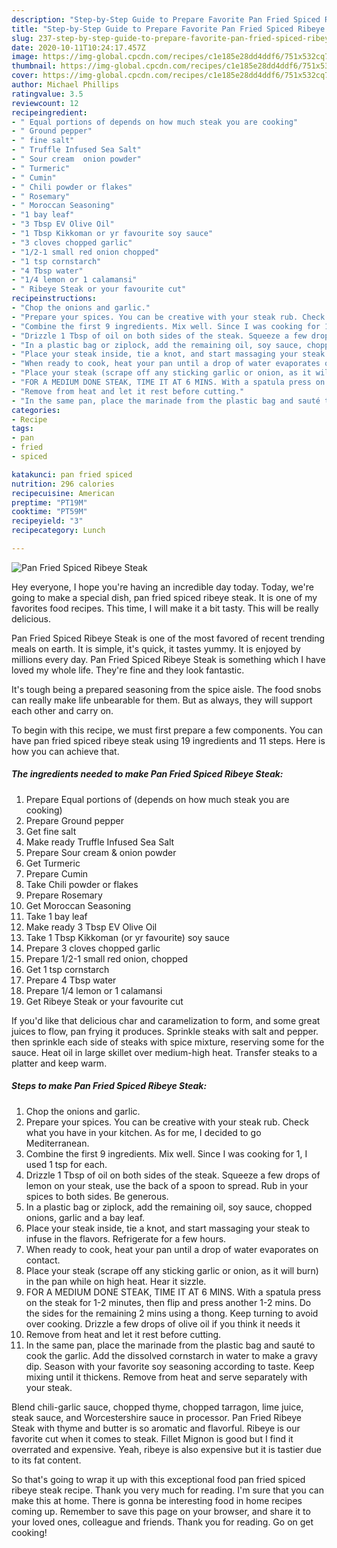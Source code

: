 ```yaml
---
description: "Step-by-Step Guide to Prepare Favorite Pan Fried Spiced Ribeye Steak"
title: "Step-by-Step Guide to Prepare Favorite Pan Fried Spiced Ribeye Steak"
slug: 237-step-by-step-guide-to-prepare-favorite-pan-fried-spiced-ribeye-steak
date: 2020-10-11T10:24:17.457Z
image: https://img-global.cpcdn.com/recipes/c1e185e28dd4ddf6/751x532cq70/pan-fried-spiced-ribeye-steak-recipe-main-photo.jpg
thumbnail: https://img-global.cpcdn.com/recipes/c1e185e28dd4ddf6/751x532cq70/pan-fried-spiced-ribeye-steak-recipe-main-photo.jpg
cover: https://img-global.cpcdn.com/recipes/c1e185e28dd4ddf6/751x532cq70/pan-fried-spiced-ribeye-steak-recipe-main-photo.jpg
author: Michael Phillips
ratingvalue: 3.5
reviewcount: 12
recipeingredient:
- " Equal portions of depends on how much steak you are cooking"
- " Ground pepper"
- " fine salt"
- " Truffle Infused Sea Salt"
- " Sour cream  onion powder"
- " Turmeric"
- " Cumin"
- " Chili powder or flakes"
- " Rosemary"
- " Moroccan Seasoning"
- "1 bay leaf"
- "3 Tbsp EV Olive Oil"
- "1 Tbsp Kikkoman or yr favourite soy sauce"
- "3 cloves chopped garlic"
- "1/2-1 small red onion chopped"
- "1 tsp cornstarch"
- "4 Tbsp water"
- "1/4 lemon or 1 calamansi"
- " Ribeye Steak or your favourite cut"
recipeinstructions:
- "Chop the onions and garlic."
- "Prepare your spices. You can be creative with your steak rub. Check what you have in your kitchen. As for me, I decided to go Mediterranean."
- "Combine the first 9 ingredients. Mix well. Since I was cooking for 1, I used 1 tsp for each."
- "Drizzle 1 Tbsp of oil on both sides of the steak. Squeeze a few drops of lemon on your steak, use the back of a spoon to spread. Rub in your spices to both sides. Be generous."
- "In a plastic bag or ziplock, add the remaining oil, soy sauce, chopped onions, garlic and a bay leaf."
- "Place your steak inside, tie a knot, and start massaging your steak to infuse in the flavors. Refrigerate for a few hours."
- "When ready to cook, heat your pan until a drop of water evaporates on contact."
- "Place your steak (scrape off any sticking garlic or onion, as it will burn) in the pan while on high heat. Hear it sizzle."
- "FOR A MEDIUM DONE STEAK, TIME IT AT 6 MINS. With a spatula press on the steak for 1-2 minutes, then flip and press another 1-2 mins. Do the sides for the remaining 2 mins using a thong. Keep turning to avoid over cooking. Drizzle a few drops of olive oil if you think it needs it"
- "Remove from heat and let it rest before cutting."
- "In the same pan, place the marinade from the plastic bag and sauté to cook the garlic. Add the dissolved cornstarch in water to make a gravy dip. Season with your favorite soy seasoning according to taste. Keep mixing until it thickens. Remove from heat and serve separately with your steak."
categories:
- Recipe
tags:
- pan
- fried
- spiced

katakunci: pan fried spiced 
nutrition: 296 calories
recipecuisine: American
preptime: "PT19M"
cooktime: "PT59M"
recipeyield: "3"
recipecategory: Lunch

---
```



![Pan Fried Spiced Ribeye Steak](https://img-global.cpcdn.com/recipes/c1e185e28dd4ddf6/751x532cq70/pan-fried-spiced-ribeye-steak-recipe-main-photo.jpg)

Hey everyone, I hope you're having an incredible day today. Today, we're going to make a special dish, pan fried spiced ribeye steak. It is one of my favorites food recipes. This time, I will make it a bit tasty. This will be really delicious.

Pan Fried Spiced Ribeye Steak is one of the most favored of recent trending meals on earth. It is simple, it's quick, it tastes yummy. It is enjoyed by millions every day. Pan Fried Spiced Ribeye Steak is something which I have loved my whole life. They're fine and they look fantastic.

It&#39;s tough being a prepared seasoning from the spice aisle. The food snobs can really make life unbearable for them. But as always, they will support each other and carry on.


To begin with this recipe, we must first prepare a few components. You can have pan fried spiced ribeye steak using 19 ingredients and 11 steps. Here is how you can achieve that.

<!--inarticleads1-->

##### The ingredients needed to make Pan Fried Spiced Ribeye Steak:

1. Prepare  Equal portions of (depends on how much steak you are cooking)
1. Prepare  Ground pepper
1. Get  fine salt
1. Make ready  Truffle Infused Sea Salt
1. Prepare  Sour cream &amp; onion powder
1. Get  Turmeric
1. Prepare  Cumin
1. Take  Chili powder or flakes
1. Prepare  Rosemary
1. Get  Moroccan Seasoning
1. Take 1 bay leaf
1. Make ready 3 Tbsp EV Olive Oil
1. Take 1 Tbsp Kikkoman (or yr favourite) soy sauce
1. Prepare 3 cloves chopped garlic
1. Prepare 1/2-1 small red onion, chopped
1. Get 1 tsp cornstarch
1. Prepare 4 Tbsp water
1. Prepare 1/4 lemon or 1 calamansi
1. Get  Ribeye Steak or your favourite cut


If you&#39;d like that delicious char and caramelization to form, and some great juices to flow, pan frying it produces. Sprinkle steaks with salt and pepper. then sprinkle each side of steaks with spice mixture, reserving some for the sauce. Heat oil in large skillet over medium-high heat. Transfer steaks to a platter and keep warm. 

<!--inarticleads2-->

##### Steps to make Pan Fried Spiced Ribeye Steak:

1. Chop the onions and garlic.
1. Prepare your spices. You can be creative with your steak rub. Check what you have in your kitchen. As for me, I decided to go Mediterranean.
1. Combine the first 9 ingredients. Mix well. Since I was cooking for 1, I used 1 tsp for each.
1. Drizzle 1 Tbsp of oil on both sides of the steak. Squeeze a few drops of lemon on your steak, use the back of a spoon to spread. Rub in your spices to both sides. Be generous.
1. In a plastic bag or ziplock, add the remaining oil, soy sauce, chopped onions, garlic and a bay leaf.
1. Place your steak inside, tie a knot, and start massaging your steak to infuse in the flavors. Refrigerate for a few hours.
1. When ready to cook, heat your pan until a drop of water evaporates on contact.
1. Place your steak (scrape off any sticking garlic or onion, as it will burn) in the pan while on high heat. Hear it sizzle.
1. FOR A MEDIUM DONE STEAK, TIME IT AT 6 MINS. With a spatula press on the steak for 1-2 minutes, then flip and press another 1-2 mins. Do the sides for the remaining 2 mins using a thong. Keep turning to avoid over cooking. Drizzle a few drops of olive oil if you think it needs it
1. Remove from heat and let it rest before cutting.
1. In the same pan, place the marinade from the plastic bag and sauté to cook the garlic. Add the dissolved cornstarch in water to make a gravy dip. Season with your favorite soy seasoning according to taste. Keep mixing until it thickens. Remove from heat and serve separately with your steak.


Blend chili-garlic sauce, chopped thyme, chopped tarragon, lime juice, steak sauce, and Worcestershire sauce in processor. Pan Fried Ribeye Steak with thyme and butter is so aromatic and flavorful. Ribeye is our favorite cut when it comes to steak. Fillet Mignon is good but I find it overrated and expensive. Yeah, ribeye is also expensive but it is tastier due to its fat content. 

So that's going to wrap it up with this exceptional food pan fried spiced ribeye steak recipe. Thank you very much for reading. I'm sure that you can make this at home. There is gonna be interesting food in home recipes coming up. Remember to save this page on your browser, and share it to your loved ones, colleague and friends. Thank you for reading. Go on get cooking!
